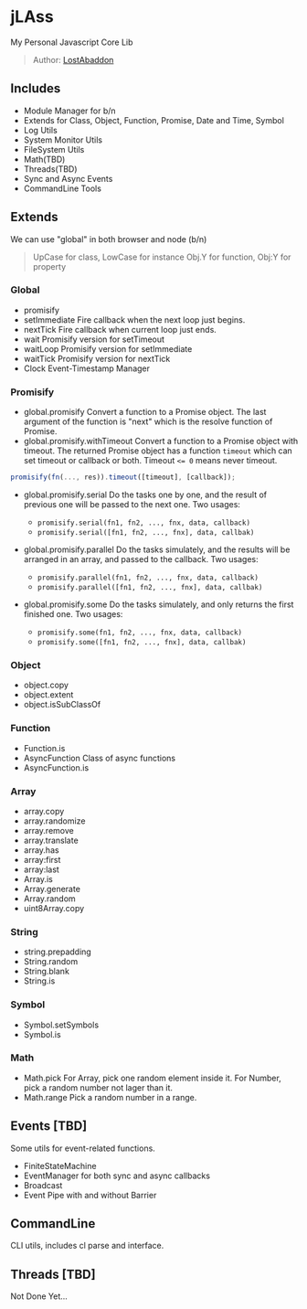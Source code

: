 # jLAss

My Personal Javascript Core Lib

> Author: [LostAbaddon](lostabaddon@gmail.com)

## Includes

-	Module Manager for b/n
-	Extends for Class, Object, Function, Promise, Date and Time, Symbol
-	Log Utils
-	System Monitor Utils
-	FileSystem Utils
-	Math(TBD)
-	Threads(TBD)
-	Sync and Async Events
-	CommandLine Tools

## Extends

We can use "global" in both browser and node (b/n)

> UpCase for class, LowCase for instance
> Obj.Y for function, Obj:Y for property

### Global

-	promisify
-	setImmediate
	Fire callback when the next loop just begins.
-	nextTick
	Fire callback when current loop just ends.
-	wait
	Promisify version for setTimeout
-	waitLoop
	Promisify version for setImmediate
-	waitTick
	Promisify version for nextTick
-	Clock
	Event-Timestamp Manager

### Promisify

-	global.promisify
	Convert a function to a Promise object.
	The last argument of the function is "next" which is the resolve function of Promise.
-	global.promisify.withTimeout
	Convert a function to a Promise object with timeout.
    The returned Promise object has a function `timeout` which can set timeout or callback or both.
    Timeout `<= 0` means never timeout.
```javascript
promisify(fn(..., res)).timeout([timeout], [callback]);
```
-   global.promisify.serial
	Do the tasks one by one, and the result of previous one will be passed to the next one.
	Two usages:
	-	`promisify.serial(fn1, fn2, ..., fnx, data, callback)`
	-	`promisify.serial([fn1, fn2, ..., fnx], data, callbak)`
-   global.promisify.parallel
	Do the tasks simulately, and the results will be arranged in an array, and passed to the callback.
	Two usages:
	-	`promisify.parallel(fn1, fn2, ..., fnx, data, callback)`
	-	`promisify.parallel([fn1, fn2, ..., fnx], data, callbak)`

-   global.promisify.some
	Do the tasks simulately, and only returns the first finished one.
	Two usages:
	-	`promisify.some(fn1, fn2, ..., fnx, data, callback)`
	-	`promisify.some([fn1, fn2, ..., fnx], data, callbak)`

### Object

-	object.copy
-	object.extent
-	object.isSubClassOf

### Function

-	Function.is
-	AsyncFunction
	Class of async functions
-	AsyncFunction.is

### Array

-	array.copy
-	array.randomize
-	array.remove
-	array.translate
-	array.has
-	array:first
-	array:last
-	Array.is
-	Array.generate
-	Array.random
-	uint8Array.copy

### String

-	string.prepadding
-	String.random
-	String.blank
-	String.is

### Symbol

-	Symbol.setSymbols
-	Symbol.is

### Math

-	Math.pick
	For Array, pick one random element inside it.
	For Number, pick a random number not lager than it.
-	Math.range
	Pick a random number in a range.

## Events [TBD]

Some utils for event-related functions.

-	FiniteStateMachine
-	EventManager for both sync and async callbacks
-	Broadcast
-	Event Pipe with and without Barrier

## CommandLine

CLI utils, includes cl parse and interface.

## Threads [TBD]

Not Done Yet...